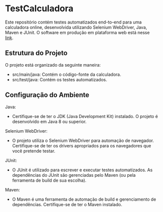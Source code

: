 # TestCalculadora

Este repositório contém testes automatizados end-to-end para uma calculadora online, desenvolvida utilizando Selenium WebDriver, Java, Maven e JUnit.
O software em produção em plataforma web está nesse [link](https://calculadora-digital.com.br/). 

## Estrutura do Projeto
O projeto está organizado da seguinte maneira:

- src/main/java: Contém o código-fonte da calculadora.
- src/test/java: Contém os testes automatizados.

## Configuração do Ambiente

Java:
- Certifique-se de ter o JDK (Java Development Kit) instalado. O projeto é desenvolvido em Java 8 ou superior.

Selenium WebDriver:
- O projeto utiliza o Selenium WebDriver para automação de navegador. Certifique-se de ter os drivers apropriados para os navegadores que você pretende testar.

JUnit:
- O JUnit é utilizado para escrever e executar testes automatizados. As dependências do JUnit são gerenciadas pelo Maven (ou pela ferramenta de build de sua escolha).

Maven:
- O Maven é uma ferramenta de automação de build e gerenciamento de dependências. Certifique-se de ter o Maven instalado.

